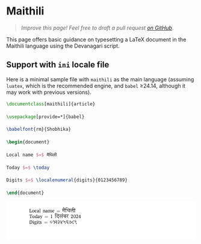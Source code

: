 # Maithili

<blockquote>
  <p><em>Improve this page! Feel free to draft a pull request <a href="https://github.com/latex3/babel/tree/docs/docs">on GitHub</a></em>.</p>
</blockquote>

This page offers basic guidance on typesetting a LaTeX document in the
Maithili language using the Devanagari script.

## Support with `ini` locale file

Here is a minimal sample file with `maithili` as the main language
(assuming `luatex`, which is the recommended engine, and `babel` ≥24.14,
although it may work with previous versions).

```tex
\documentclass[maithili]{article}

\usepackage[provide=*]{babel}

\babelfont{rm}{Shobhika}

\begin{document}

Local name $=$ मैथिली

Today $=$ \today

Digits $=$ \localenumeral{digits}{0123456789}

\end{document}
```

![](../media/locale-maithili.png)